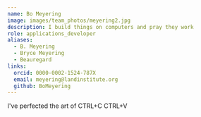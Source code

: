 ```yaml
---
name: Bo Meyering
image: images/team_photos/meyering2.jpg
description: I build things on computers and pray they work
role: applications_developer
aliases:
  - B. Meyering
  - Bryce Meyering
  - Beauregard
links:
  orcid: 0000-0002-1524-787X
  email: meyering@landinstitute.org
  github: BoMeyering
---
```


I've perfected the art of CTRL+C CTRL+V
